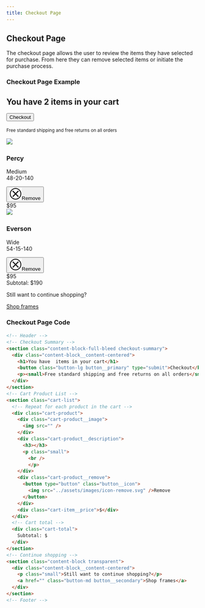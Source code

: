 ```yaml
---
title: Checkout Page
---
```

## Checkout Page
The checkout page allows the user to review the items they have selected for
purchase.  From here they can remove selected items or initiate the purchase
process.

### Checkout Page Example
<div class="library__example">
<!-- Header -->

<!-- Checkout Summary -->
<section class="content-block-full-bleed">
  <div class="content-block__content-centered">
    <h1>You have 2 items in your cart</h1>
    <button class="button-lg button__primary" type="submit">Checkout</button>
    <p><small>Free standard shipping and free returns on all orders</small></p>
  </div>
</section>

<!-- Cart Product List -->
<section class="cart-list">
  <div class="cart-product">
    <div class="cart-product__image">
      <img src="https://i.warbycdn.com/s/c/3012d8b05e35b5f026027a611101c2a47209d8e2?quality=60&width=780" />
    </div>
    <div class="cart-product__description">
      <h3>Percy</h3>
      <p class="small">
        Medium<br />
        48-20-140
      </p>
    </div>
    <div class="cart-product__remove">
      <button type="button" class="button__icon">
        <img src="../assets/images/icon-remove.svg" />Remove
      </button>
    </div>
    <div class="cart-item__price">$95</div>
  </div>
  <div class="cart-product">
    <div class="cart-product__image">
      <img src="https://i.warbycdn.com/s/l/e837e1348920a66bc9b1a18bf9bb53d7f529e96b?quality=60&width=780" />
    </div>
    <div class="cart-product__description">
      <h3>Everson</h3>
      <p class="small">
        Wide<br />
        54-15-140
      </p>
    </div>
    <div class="cart-product__remove">
      <button type="button" class="button__icon">
        <img src="../assets/images/icon-remove.svg" />Remove
      </button>
    </div>
    <div class="cart-item__price">$95</div>
  </div>
  <div class="cart-total">
    Subtotal: $190
  </div>
</section>

<!-- Continue shopping -->
<section class="content-block transparent">
  <div class="content-block__content-centered">
    <p class="small">Still want to continue shopping?</p>
    <a href="" class="button button-md button__secondary">Shop frames</a>
  </div>
</section>

<!-- Footer -->
</div>

### Checkout Page Code
```html
<!-- Header -->
<!-- Checkout Summary -->
<section class="content-block-full-bleed checkout-summary">
  <div class="content-block__content-centered">
    <h1>You have  items in your cart</h1>
    <button class="button-lg button__primary" type="submit">Checkout</button>
    <p><small>Free standard shipping and free returns on all orders</small></p>
  </div>
</section>
<!-- Cart Product List -->
<section class="cart-list">
  <!-- Repeat for each product in the cart -->
  <div class="cart-product">
    <div class="cart-product__image">
      <img src="" />
    </div>
    <div class="cart-product__description">
      <h3></h3>
      <p class="small">
        <br />
        </p>
    </div>
    <div class="cart-product__remove">
      <button type="button" class="button__icon">
        <img src="../assets/images/icon-remove.svg" />Remove
      </button>
    </div>
    <div class="cart-item__price">$</div>
  </div>
  <!-- Cart total -->
  <div class="cart-total">
    Subtotal: $
  </div>
</section>
<!-- Continue shopping -->
<section class="content-block transparent">
  <div class="content-block__content-centered">
    <p class="small">Still want to continue shopping?</p>
    <a href="" class="button-md button__secondary">Shop frames</a>
  </div>
</section>
<!-- Footer -->
```
